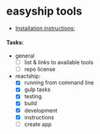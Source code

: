# easyship tools

- [Installation instructions](./docs/installation.md);

#### Tasks:
- general
  * [ ] list & links to available tools
  * [ ] repo license
- reactship:
  * [x] running from command line
  * [x] gulp tasks
  * [x] testing
  * [x] build
  * [x] development
  * [x] instructions
  * [ ] create app

